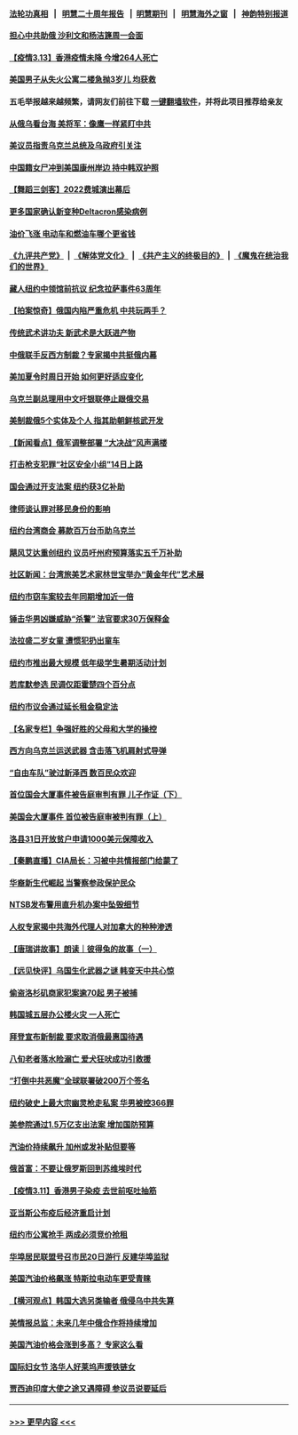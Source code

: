 #### [法轮功真相](https://github.com/gfw-breaker/truth/blob/master/README.md?t=0) &nbsp;&nbsp;|&nbsp;&nbsp; [明慧二十周年报告](https://github.com/gfw-breaker/mh-reports/blob/master/README.md?t=0) &nbsp;&nbsp;|&nbsp;&nbsp;[明慧期刊](https://github.com/gfw-breaker/mh-qikan) &nbsp;&nbsp;|&nbsp;&nbsp; [明慧海外之窗](https://github.com/gfw-breaker/mh-news/blob/master/README.md?t=0) &nbsp;&nbsp;|&nbsp;&nbsp; [神韵特别报道](https://github.com/gfw-breaker/mh-news/blob/master/shenyun.md?t=0)
#### [担心中共助俄 沙利文和杨洁篪周一会面](../pages/nsc412/n13643432.md?t=03140154) 
#### [【疫情3.13】香港疫情未降 今增264人死亡](../pages/nsc412/n13642734.md?t=03140154) 
#### [美国男子从失火公寓二楼急抛3岁儿 均获救](../pages/nsc412/n13642769.md?t=03140154) 
#### 五毛举报越来越频繁，请网友们前往下载 [一键翻墙软件](https://github.com/gfw-breaker/ssr-accounts)，并将此项目推荐给亲友
#### [从俄乌看台海 美将军：像鹰一样紧盯中共](../pages/nsc412/n13637731.md?t=03140154) 
#### [美议员指责乌克兰总统及乌政府引关注](../pages/nsc412/n13642446.md?t=03140154) 
#### [中国籍女尸冲到美国康州岸边 持中韩双护照](../pages/nsc412/n13642353.md?t=03140154) 
#### [【舞蹈三剑客】2022费城演出幕后](../pages/nsc412/n13642213.md?t=03140154) 
#### [更多国家确认新变种Deltacron感染病例](../pages/nsc412/n13642048.md?t=03140154) 
#### [油价飞涨 电动车和燃油车哪个更省钱](../pages/nsc412/n13638102.md?t=03140154) 
#### [《九评共产党》](https://github.com/begood0513/9ping.md/blob/master/README.md?t=03140204) &nbsp;|&nbsp; [《解体党文化》](../../../../jtdwh.md/blob/master/README.md?t=03140204)  &nbsp;|&nbsp; [《共产主义的终极目的》](../../../../gczydzjmd.md/blob/master/README.md?t=03140204) &nbsp;|&nbsp; [《魔鬼在统治我们的世界》](../../../../mgztzwmdsj.md/blob/master/README.md?t=03140204) 
#### [藏人纽约中领馆前抗议 纪念拉萨事件63周年](../pages/nsc412/n13640541.md?t=03140154) 
#### [【拍案惊奇】俄国内陷严重危机 中共玩两手？](../pages/nsc412/n13641690.md?t=03140154) 
#### [传统武术讲功夫 新武术是大跃进产物](../pages/nsc412/n13624821.md?t=03140154) 
#### [中俄联手反西方制裁？专家揭中共挺俄内幕](../pages/nsc412/n13639480.md?t=03140154) 
#### [美加夏令时周日开始 如何更好适应变化](../pages/nsc412/n13641516.md?t=03140154) 
#### [乌克兰副总理用中文吁银联停止跟俄交易](../pages/nsc412/n13641639.md?t=03140154) 
#### [美制裁俄5个实体及个人 指其助朝鲜核武开发](../pages/nsc412/n13641005.md?t=03140154) 
#### [【新闻看点】俄军调整部署 “大决战”风声满楼](../pages/nsc412/n13639463.md?t=03140154) 
#### [打击枪支犯罪“社区安全小组”14日上路](../pages/nsc412/n13640585.md?t=03140154) 
#### [国会通过开支法案 纽约获3亿补助](../pages/nsc412/n13640596.md?t=03140154) 
#### [律师谈认罪对移民身份的影响](../pages/nsc412/n13640605.md?t=03140154) 
#### [纽约台湾商会 募款百万台币助乌克兰](../pages/nsc412/n13640536.md?t=03140154) 
#### [飓风艾达重创纽约 议员吁州府预算落实五千万补助](../pages/nsc412/n13640538.md?t=03140154) 
#### [社区新闻：台湾旅美艺术家林世宝举办“黄金年代”艺术展](../pages/nsc412/n13640545.md?t=03140154) 
#### [纽约市窃车案较去年同期增加近一倍](../pages/nsc412/n13640593.md?t=03140154) 
#### [锤击华男凶嫌威胁“杀警” 法官要求30万保释金](../pages/nsc412/n13640590.md?t=03140154) 
#### [法拉盛二岁女童 遭惯犯扔出童车](../pages/nsc412/n13640583.md?t=03140154) 
#### [纽约市推出最大规模 低年级学生暑期活动计划](../pages/nsc412/n13640599.md?t=03140154) 
#### [若库默参选 民调仅距霍楚四个百分点](../pages/nsc412/n13640602.md?t=03140154) 
#### [纽约市议会通过延长租金稳定法](../pages/nsc412/n13640608.md?t=03140154) 
#### [【名家专栏】争强好胜的父母和大学的操控](../pages/nsc412/n13639354.md?t=03140154) 
#### [西方向乌克兰运送武器 含击落飞机肩射式导弹](../pages/nsc412/n13640382.md?t=03140154) 
#### [“自由车队”驶过新泽西 数百民众欢迎](../pages/nsc412/n13640380.md?t=03140154) 
#### [首位国会大厦事件被告庭审判有罪 儿子作证（下）](../pages/nsc412/n13640377.md?t=03140154) 
#### [美国会大厦事件 首位被告庭审被判有罪（上）](../pages/nsc412/n13640339.md?t=03140154) 
#### [洛县31日开放贫户申请1000美元保障收入](../pages/nsc412/n13640301.md?t=03140154) 
#### [【秦鹏直播】CIA局长：习被中共情报部门给蒙了](../pages/nsc412/n13640061.md?t=03140154) 
#### [华裔新生代崛起 当警察参政保护民众](../pages/nsc412/n13640228.md?t=03140154) 
#### [NTSB发布警用直升机办案中坠毁细节](../pages/nsc412/n13640150.md?t=03140154) 
#### [人权专家揭中共海外代理人对加拿大的种种渗透](../pages/nsc412/n13640048.md?t=03140154) 
#### [【唐瑞讲故事】朗读｜彼得兔的故事（一）](../pages/nsc412/n13639936.md?t=03140154) 
#### [【远见快评】乌国生化武器之谜 韩变天中共心惊](../pages/nsc412/n13640044.md?t=03140154) 
#### [偷盗洛杉矶商家犯案逾70起 男子被捕](../pages/nsc412/n13640093.md?t=03140154) 
#### [韩国城五层办公楼火灾 一人死亡](../pages/nsc412/n13640077.md?t=03140154) 
#### [拜登宣布新制裁 要求取消俄最惠国待遇](../pages/nsc412/n13639548.md?t=03140154) 
#### [八旬老者落水险溺亡 爱犬狂吠成功引救援](../pages/nsc412/n13638850.md?t=03140154) 
#### [“打倒中共恶魔”全球联署破200万个签名](../pages/nsc412/n13638498.md?t=03140154) 
#### [纽约破史上最大宗幽灵枪走私案 华男被控366罪](../pages/nsc412/n13638256.md?t=03140154) 
#### [美参院通过1.5万亿支出法案 增加国防预算](../pages/nsc412/n13639658.md?t=03140154) 
#### [汽油价持续飙升 加州或发补贴但要等](../pages/nsc412/n13638604.md?t=03140154) 
#### [俄首富：不要让俄罗斯回到苏维埃时代](../pages/nsc412/n13639279.md?t=03140154) 
#### [【疫情3.11】香港男子染疫 去世前呕吐抽筋](../pages/nsc412/n13638788.md?t=03140154) 
#### [亚当斯公布疫后经济重启计划](../pages/nsc412/n13638273.md?t=03140154) 
#### [纽约市公寓抢手 两成必须竞价抢租](../pages/nsc412/n13638276.md?t=03140154) 
#### [华埠居民联盟号召市民20日游行 反建华埠监狱](../pages/nsc412/n13638266.md?t=03140154) 
#### [美国汽油价格飙涨 特斯拉电动车更受青睐](../pages/nsc412/n13638461.md?t=03140154) 
#### [【横河观点】韩国大选另类输者 俄侵乌中共失算](../pages/nsc412/n13637763.md?t=03140154) 
#### [美情报总监：未来几年中俄合作将持续增加](../pages/nsc412/n13638144.md?t=03140154) 
#### [美国汽油价格会涨到多高？ 专家这么看](../pages/nsc412/n13637812.md?t=03140154) 
#### [国际妇女节 洛华人好莱坞声援铁链女](../pages/nsc412/n13638134.md?t=03140154) 
#### [贾西迪印度大使之途又遇障碍 参议员说要延后](../pages/nsc412/n13638086.md?t=03140154) 

----
#### [ >>> 更早内容 <<< ](../indexes/nsc412-earlier.md?t=03140204)
